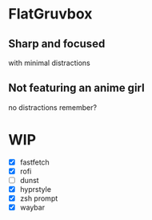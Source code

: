 # FlatGruvbox

## Sharp and focused
with minimal distractions

## Not featuring an anime girl
no distractions remember?

# WIP

* [x] fastfetch
* [x] rofi
* [ ] dunst
* [x] hyprstyle
* [x] zsh prompt
* [x] waybar
